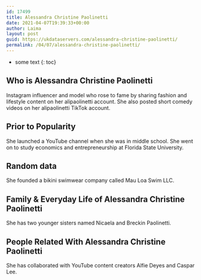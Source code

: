 ```yaml
---
id: 17499
title: Alessandra Christine Paolinetti
date: 2021-04-07T19:39:33+00:00
author: Laima
layout: post
guid: https://ukdataservers.com/alessandra-christine-paolinetti/
permalink: /04/07/alessandra-christine-paolinetti/
---
```


* some text
{: toc}


## Who is Alessandra Christine Paolinetti
                  
                  
                  
Instagram influencer and model who rose to fame by sharing fashion and lifestyle content on her alipaolinetti account. She also posted short comedy videos on her alipaolinetti TikTok account.
                  
              
            
              
            
                
                
                
## Prior to Popularity
                  
                  
                  
She launched a YouTube channel when she was in middle school. She went on to study economics and entrepreneurship at Florida State University.
                  
              
            
              
            
                
                
                
## Random data
                  
                  
                  
She founded a bikini swimwear company called Mau Loa Swim LLC. 
                  
              
            
              
            
                
                
                
## Family & Everyday Life of Alessandra Christine Paolinetti
                  
                  
                  
She has two younger sisters named Nicaela and Breckin Paolinetti. 
                  
              
            
              
            
                
                
                
## People Related With Alessandra Christine Paolinetti
                  
                  
                  
She has collaborated with YouTube content creators Alfie Deyes and Caspar Lee.
                  
              
            
              
            
                
              
            
              
              
            
            
              
            
          
          
          